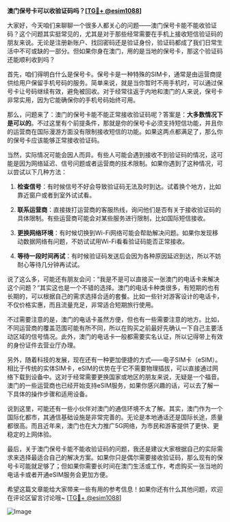 **澳门保号卡可以收验证码吗？[[TG💪+ @esim1088](https://t.me/s/esim1088)]**

大家好，今天咱们来聊聊一个很多人都关心的问题——澳门保号卡能不能收验证码？这个问题其实挺常见的，尤其是对于那些经常需要在手机上接收短信验证码的朋友来说。无论是注册新账户、找回密码还是验证身份，验证码都成了我们日常生活中不可或缺的一部分。但如果你身在澳门，用的是当地的保号卡，那这个验证码还能顺利收到吗？

首先，咱们得明白什么是保号卡。保号卡是一种特殊的SIM卡，通常是由运营商提供给用户保留手机号码的服务。简单来说，就是当你暂时不用手机时，可以通过保号卡让号码继续有效，避免被回收。对于经常往返于内地和澳门的人来说，保号卡非常实用，因为它能确保你的手机号码始终可用。

那么，问题来了：澳门的保号卡能不能正常接收验证码呢？答案是：**大多数情况下是可以的**。不过这里有个前提条件，那就是你的保号卡必须支持短信功能，并且你的运营商在国际漫游方面没有限制接收短信的功能。如果这两点都满足了，那么你的保号卡应该能够正常接收验证码。

当然，实际情况可能会因人而异。有些人可能会遇到接收不到验证码的情况，这可能是因为网络延迟、信号问题或者运营商的技术限制。如果你遇到了这种情况，可以尝试以下几种方法：

1. **检查信号**：有时候信号不好会导致验证码无法及时到达。试着换个地方，比如靠近窗户或者到室外试试看。
   
2. **联系运营商**：直接拨打运营商的客服热线，询问他们是否有关于接收验证码的具体限制。有些运营商可能会对某些服务进行限制，比如国际短信接收。

3. **更换网络环境**：有时候切换到Wi-Fi网络可能会帮助解决问题。如果你发现移动数据网络有问题，不妨试试用Wi-Fi看看验证码能否正常接收。

4. **等待一段时间再试**：有时候验证码发送后会因为各种原因延迟到达，所以不妨耐心等待几分钟再试试。

说了这么多，可能还有朋友会问：“我是不是可以直接买一张澳门的电话卡来解决这个问题？”其实这也是一个不错的选择。澳门的电话卡种类很多，有短期的也有长期的，可以根据自己的需求选择合适的套餐。比如一些针对游客设计的电话卡，不仅价格实惠，而且流量充足，非常适合短期旅行使用。

不过需要注意的是，澳门的电话卡虽然方便，但也有一些需要注意的地方。比如，不同运营商的覆盖范围可能有所不同，所以在购买之前最好先确认一下自己主要活动区域的信号情况。此外，澳门的电话卡一般都需要实名认证，所以记得带上有效的身份证件去营业厅办理。

另外，随着科技的发展，现在还有一种更加便捷的方式——电子SIM卡（eSIM）。相比于传统的实体SIM卡，eSIM的优势在于它不需要物理插拔，可以直接通过网络下载到设备中。这对于经常需要更换国家或地区的朋友来说，无疑是一个福音。澳门的一些运营商也已经开始支持eSIM服务，如果你感兴趣的话，可以去了解一下具体的操作步骤和适用设备。

说到这里，可能还有一些小伙伴对澳门的通信环境不太了解。其实，澳门作为一个国际化都市，其通信基础设施是非常完善的。无论是本地通话还是国际长途，质量都很高。而且近年来，澳门也在大力推广5G网络，为市民和游客提供了更快、更稳定的上网体验。

最后，关于澳门保号卡能不能收验证码的问题，我还是建议大家根据自己的实际需求来选择最适合自己的解决方案。如果你只是偶尔需要接收验证码，那么现有的保号卡可能就足够了；但如果你需要长时间在澳门生活或工作，考虑购买一张当地的电话卡或者开通eSIM服务会更加方便。

希望这篇文章能给大家带来一些有用的参考信息！如果你还有什么其他问题，欢迎在评论区留言讨论哦~ [[TG💪+ @esim1088](https://t.me/s/esim1088)]

![Image](https://i.postimg.cc/4NQfJmqS/Snipaste-2025-05-13-00-14-12.png)